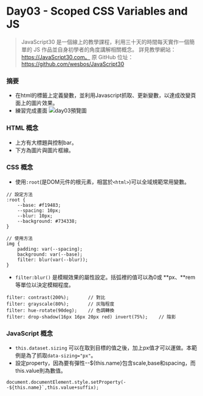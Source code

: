 
# Day03 - Scoped CSS Variables and JS

> JavaScript30 是一個線上的教學課程，利用三十天的時間每天實作一個簡單的 JS 作品並自身初學者的角度講解相關概念。
> 詳見教學網站：https://JavaScript30.com。
> 原 GitHub 位址：https://github.com/wesbos/JavaScript30

### 摘要

- 在html的標籤上定義變數，並利用Javascript抓取、更新變數，以達成改變頁面上的圖片效果。
- 練習完成畫面
  ![day03預覽圖](https://i.imgur.com/qGVzg7O.png)

### HTML 概念

- 上方有大標題與控制bar。
- 下方為圖片與圖片框線。

### CSS 概念

- 使用`:root`(是DOM元件的根元素，相當於`<html>`)可以全域規範常用變數。
```css=
// 設定方法
:root {
    --base: #f19483;
    --spacing: 10px;
    --blur: 10px;
    --background: #734338;
}

// 使用方法
img {
    padding: var(--spacing);
    background: var(--base);
    filter: blur(var(--blur));
}
```

- `filter:blur()` 是模糊效果的屬性設定。括弧裡的值可以為0或 **px、**rem等單位以決定模糊程度。
```css=
filter: contrast(200%);       // 對比
filter: grayscale(80%);       // 灰階程度
filter: hue-rotate(90deg);    // 色調轉換
filter: drop-shadow(16px 16px 20px red) invert(75%);    // 陰影
```


### JavaScript 概念

- `this.dataset.sizing` 可以在取到目標的值之後，加上px值才可以運做。本範例是為了抓取`data-sizing="px"`。
- 設定property，因為要有彈性--${this.name}包含scale,base和spacing，而this.value則為數值。
```javascript=
document.documentElement.style.setProperty(--${this.name}`,this.value+suffix);
```
